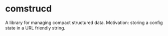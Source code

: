 # comstrucd
A library for managing compact structured data. Motivation: storing a config state in a URL friendly string.
